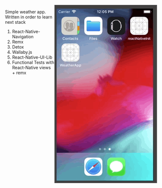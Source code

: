 <img align="right" src="WeatherApp.gif">


Simple weather app. Written in order to learn next stack
1. React-Native-Navigation
2. Remx
3. Detox
4. Wallaby.js
5. React-Native-UI-Lib
6. Functional Tests with React-Native views + remx
